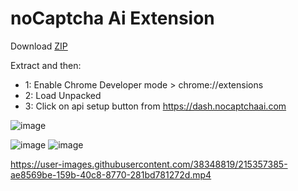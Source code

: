# noCaptcha Ai Extension

Download [ZIP](https://github.com/noCaptchaAi/noCaptcha_extension/archive/refs/heads/main.zip)

<p>
Extract and then:

- 1: Enable Chrome Developer mode > chrome://extensions
- 2: Load Unpacked
- 3: Click on api setup button from https://dash.nocaptchaai.com

![image](https://user-images.githubusercontent.com/38348819/215356988-aed4c142-785a-4ca5-9814-09b7718ed8ce.png)



</p>

<p>

![image](https://user-images.githubusercontent.com/38348819/215357343-dcae25cf-65c9-4215-863e-5f2a9fbe6bd5.png)
![image](https://user-images.githubusercontent.com/38348819/215357407-bf6a7d65-e07e-4426-acbe-5c417dc4eeeb.png)

</p>

https://user-images.githubusercontent.com/38348819/215357385-ae8569be-159b-40c8-8770-281bd781272d.mp4

